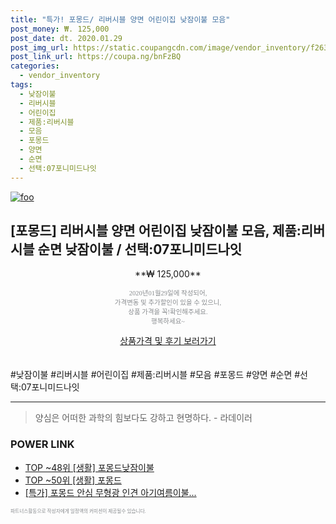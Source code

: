 ```yaml
--- 
title: "특가! 포몽드/ 리버시블 양면 어린이집 낮잠이불 모음" 
post_money: ₩. 125,000 
post_date: dt. 2020.01.29 
post_img_url: https://static.coupangcdn.com/image/vendor_inventory/f263/6809485113c25da48a7b9e671f2a40b83ef1325c3adfd6466c0553ef0dd3.jpg 
post_link_url: https://coupa.ng/bnFzBQ 
categories: 
  - vendor_inventory 
tags: 
  - 낮잠이불 
  - 리버시블 
  - 어린이집 
  - 제품:리버시블 
  - 모음 
  - 포몽드 
  - 양면 
  - 순면 
  - 선택:07포니미드나잇 
--- 
```

[![foo](https://static.coupangcdn.com/image/vendor_inventory/f263/6809485113c25da48a7b9e671f2a40b83ef1325c3adfd6466c0553ef0dd3.jpg)](https://coupa.ng/bnFzBQ) 

## [포몽드] 리버시블 양면 어린이집 낮잠이불 모음, 제품:리버시블 순면 낮잠이불 / 선택:07포니미드나잇 
<p style="text-align: center;">**₩ 125,000**</p> 
<p style="text-align: center;"><span style="color: #898c8f; font-family: Georgia,Times,serif; font-size: 0.75em;">2020년01월29일에 작성되어, <br>가격변동 및 추가할인이 있을 수 있으니,<br> 상품 가격을 꼭!확인해주세요.<br>행복하세요~</span> 
</p>	 
<div markdown="0" style="text-align: center;"><a href="https://coupa.ng/bnFzBQ" class="btn btn--success">상품가격 및 후기 보러가기</a></div> 
<br><br> 
  #낮잠이불 #리버시블 #어린이집 #제품:리버시블 #모음 #포몽드 #양면 #순면 #선택:07포니미드나잇 
<hr> 

> 양심은 어떠한 과학의 힘보다도 강하고 현명하다. - 라데이러 


### POWER LINK

* <a href="https://blog.naver.com/an0733/221789198010" target="_blank"> TOP ~48위 [생활] 포몽드낮잠이불</a>
* <a href="https://blog.naver.com/fasyy4321/221776132151" target="_blank"> TOP ~50위 [생활] 포몽드</a>
* <a href="https://blog.naver.com/sakai111/221790558724" target="_blank">[특가] 포몽드 안심 무형광 인견 아기여름이불...</a>

<span style="color: #898c8f; font-family: Georgia,Times,serif; font-size: 0.55em;">파트너스활동으로 작성자에게 일정액의 커미션이 제공될수 있습니다.</span> 
